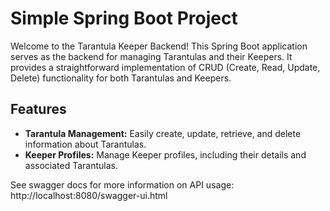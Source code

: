 # Simple Spring Boot Project
Welcome to the Tarantula Keeper Backend! This Spring Boot application serves as the backend for managing Tarantulas and their Keepers. 
It provides a straightforward implementation of CRUD (Create, Read, Update, Delete) functionality for both Tarantulas and Keepers.

## Features

- **Tarantula Management:** Easily create, update, retrieve, and delete information about Tarantulas.
- **Keeper Profiles:** Manage Keeper profiles, including their details and associated Tarantulas.

See swagger docs for more information on API usage: http://localhost:8080/swagger-ui.html

